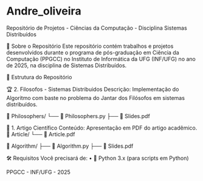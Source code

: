 # Andre_oliveira
Repositório de Projetos - Ciências da Computação - Disciplina Sistemas Distribuídos

🚀 Sobre o Repositório
Este repositório contém trabalhos e projetos desenvolvidos durante o programa de pós-graduação em Ciência da Computação (PPGCC) no Instituto de Informática da UFG (INF/UFG) no ano de 2025, na disciplina de Sistemas Distribuídos.

📂 Estrutura do Repositório

🏆 2.  Filosofos - Sistemas Distribuidos
Descrição: Implementação do Algoritmo com baste no problema do Jantar dos Filósofos em sistemas distribuídos.

📁 Philosophers/
└── 🐍 Philosophers.py
├── 📄 Slides.pdf

📝 1. Artigo Científico
Conteúdo: Apresentação em PDF do artigo acadêmico.
📁 Article/
└── 📄 Article.pdf

📁 Algorithm/
├── 📄 Algorithm.py
├── 📄 Slides.pdf

🛠️ Requisitos
Você precisará de:
•	🐍 Python 3.x (para scripts em Python)

PPGCC - INF/UFG - 2025

